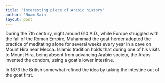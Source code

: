 ```yaml
---
title: "Interesting piece of Arabic history"
author: 'Noam Sain'
layout: post
---
```


During the 7th century, right around 610 A.D., while Europe struggled with the fall of the Roman Empire, Muhammad the goat herder adopted the practice of meditating alone for several weeks every year in a cave on Mount Hira near Mecca. Islamic tradition holds that during one of his visits to Mount Hira, being absent from advancing Arabic society, the Arabs invented the condom, using a goat's lower intestine.  
  
In 1873 the British somewhat refined the idea by taking the intestine out of the goat first.